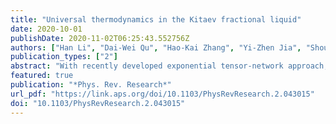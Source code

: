 ```yaml
---
title: "Universal thermodynamics in the Kitaev fractional liquid"
date: 2020-10-01
publishDate: 2020-11-02T06:25:43.552756Z
authors: ["Han Li", "Dai-Wei Qu", "Hao-Kai Zhang", "Yi-Zhen Jia", "Shou-Shu Gong", "Yang Qi", "Wei Li"]
publication_types: ["2"]
abstract: "With recently developed exponential tensor-network approach, the authors perform accurate finite-temperature simulations of the extended Kitaev model with additional interactions common in Kitaev materials. At intermediate temperature, they find an emergent Curie law of magnetic susceptibility and a stripy spin-structure factor characterizing the robust Kitaev fractional liquid."
featured: true
publication: "*Phys. Rev. Research*"
url_pdf: "https://link.aps.org/doi/10.1103/PhysRevResearch.2.043015"
doi: "10.1103/PhysRevResearch.2.043015"
---
```


